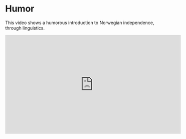 # Humor

This video shows a humorous introduction to Norwegian independence,
through linguistics.

<iframe width="560" height="315" src="https://www.youtube.com/embed/FqgRC5sfCaQ" frameborder="0" allow="accelerometer; autoplay; encrypted-media; gyroscope; picture-in-picture" allowfullscreen></iframe>
